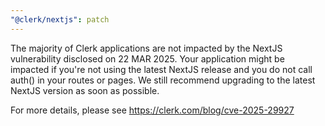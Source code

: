 ```yaml
---
"@clerk/nextjs": patch
---
```


The majority of Clerk applications are not impacted by the NextJS vulnerability disclosed on 22 MAR 2025. Your application might be impacted if you're not using the latest NextJS release and you do not call auth() in your routes or pages. We still recommend upgrading to the latest NextJS version as soon as possible.

For more details, please see https://clerk.com/blog/cve-2025-29927
